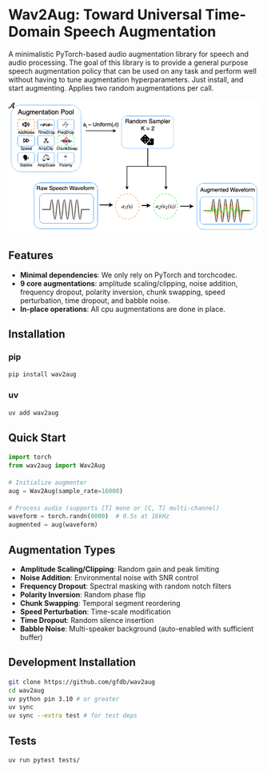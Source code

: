 # Wav2Aug: Toward Universal Time-Domain Speech Augmentation 

A minimalistic PyTorch-based audio augmentation library for speech and audio processing. The goal of this library is to provide a general purpose speech augmentation policy that can be used on any task and perform well without having to tune augmentation hyperparameters. Just install, and start augmenting. Applies two random augmentations per call.

![Diagram](https://raw.githubusercontent.com/gfdb/wav2aug/main/wav2aug.png)

## Features

- **Minimal dependencies**: We only rely on PyTorch and torchcodec.
- **9 core augmentations**: amplitude scaling/clipping, noise addition, frequency dropout, polarity inversion, chunk swapping, speed perturbation, time dropout, and babble noise.
- **In-place operations**: All cpu augmentations are done in place.

## Installation

### pip
```bash
pip install wav2aug
```

### uv
```bash
uv add wav2aug
```

## Quick Start

```python
import torch
from wav2aug import Wav2Aug

# Initialize augmenter
aug = Wav2Aug(sample_rate=16000)

# Process audio (supports [T] mono or [C, T] multi-channel)
waveform = torch.randn(8000)  # 0.5s at 16kHz
augmented = aug(waveform)
```

## Augmentation Types

- **Amplitude Scaling/Clipping**: Random gain and peak limiting
- **Noise Addition**: Environmental noise with SNR control
- **Frequency Dropout**: Spectral masking with random notch filters
- **Polarity Inversion**: Random phase flip
- **Chunk Swapping**: Temporal segment reordering
- **Speed Perturbation**: Time-scale modification
- **Time Dropout**: Random silence insertion
- **Babble Noise**: Multi-speaker background (auto-enabled with sufficient buffer)

## Development Installation

```bash
git clone https://github.com/gfdb/wav2aug
cd wav2aug
uv python pin 3.10 # or greater
uv sync
uv sync --extra test # for test deps
```

## Tests

```bash
uv run pytest tests/
```
